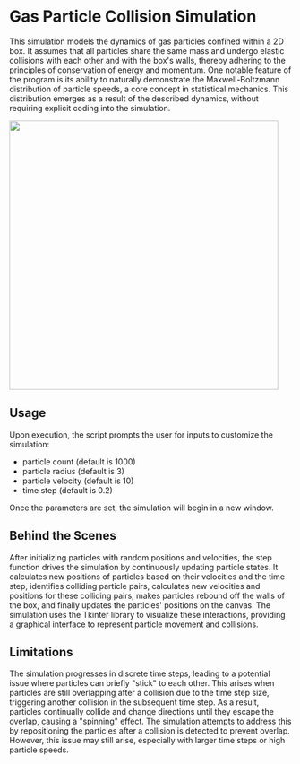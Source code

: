# Gas Particle Collision Simulation

This simulation models the dynamics of gas particles confined within a 2D box. It assumes that all particles share the same mass and undergo elastic collisions with each other and with the box's walls, thereby adhering to the principles of conservation of energy and momentum. One notable feature of the program is its ability to naturally demonstrate the Maxwell-Boltzmann distribution of particle speeds, a core concept in statistical mechanics. This distribution emerges as a result of the described dynamics, without requiring explicit coding into the simulation.

<img src="./demo.gif" width="480" height="480" />

## Usage

Upon execution, the script prompts the user for inputs to customize the simulation:
  - particle count (default is 1000)
  - particle radius (default is 3)
  - particle velocity (default is 10)
  - time step (default is 0.2)

Once the parameters are set, the simulation will begin in a new window.

## Behind the Scenes

After initializing particles with random positions and velocities, the step function drives the simulation by continuously updating particle states. It calculates new positions of particles based on their velocities and the time step, identifies colliding particle pairs, calculates new velocities and positions for these colliding pairs, makes particles rebound off the walls of the box, and finally updates the particles' positions on the canvas. The simulation uses the Tkinter library to visualize these interactions, providing a graphical interface to represent particle movement and collisions.

## Limitations

The simulation progresses in discrete time steps, leading to a potential issue where particles can briefly "stick" to each other. This arises when particles are still overlapping after a collision due to the time step size, triggering another collision in the subsequent time step. As a result, particles continually collide and change directions until they escape the overlap, causing a "spinning" effect. The simulation attempts to address this by repositioning the particles after a collision is detected to prevent overlap. However, this issue may still arise, especially with larger time steps or high particle speeds.
